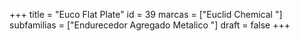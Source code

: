 +++
title = "Euco Flat Plate"
id = 39
marcas = ["Euclid Chemical "]
subfamilias = ["Endurecedor Agregado Metalico "]
draft = false
+++

<!--more-->